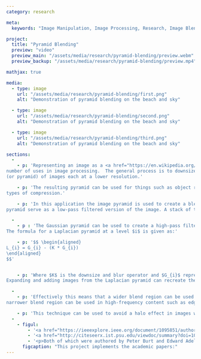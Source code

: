 ```yaml
---
category: research

meta:
  keywords: "Image Manipulation, Image Processing, Research, Image Blending, Blending"

project:
  title: "Pyramid Blending"
  preview: "video"
  preview_main: "/assets/media/research/pyramid-blending/preview.webm"
  preview_backup: "/assets/media/research/pyramid-blending/preview.mp4"

mathjax: true

media:
  - type: image
    url: "/assets/media/research/pyramid-blending/first.png"
    alt: "Demonstration of pyramid blending on the beach and sky"

  - type: image
    url: "/assets/media/research/pyramid-blending/second.png"
    alt: "Demonstration of pyramid blending on the beach and sky"

  - type: image
    url: "/assets/media/research/pyramid-blending/third.png"
    alt: "Demonstration of pyramid blending on the beach and sky"

sections:
  -
    - p: 'Representing an image as a <a href="https://en.wikipedia.org/wiki/Pyramid_(image_processing)">pyramid</a> has a 
number of uses in image processing.  The general process is to downsize and blur an image multiple times creating a stack 
(or pyramid) of images each at a lower resolution.'

    - p: 'The resulting pyramid can be used for things such as object recognition at different scales and certain 
types of compression.'

    - p: 'In this application the image pyramid is used to create a blended image.  The smaller and more blurry images in the 
pyramid serve as a low-pass filtered version of the image. A stack of these forms a Gaussian pyramid.'

  -
    - p : 'The Gaussian pyramid can be used to create a high-pass filtered version of the image called a Laplacian pyramid.
The formula for a Laplacian pyramid at a level $i$ is given as:'

    - p: '$$ \begin{aligned}
L_{i} = G_{i} - (K * G_{i})
\end{aligned}
$$'


    - p: 'Where $K$ is the downsize and blur operator and $G_{i}$ represents an image from the Gaussian pyramid at level $i$.
Expanding and adding images from the Laplacian pyramid can recreate the original image with no data loss.'

  -
    - p: 'Effectively this means that a wider blend region can be used in low-frequency content and a
narrower blend region can be used in high-frequency content such as edges.'

    - p: 'This technique can be used to avoid a halo effect in images which make blend regions more noticeable.'
  -
    - figul:
        - '<a href="https://ieeexplore.ieee.org/document/1095851/authors#authors">The Laplacian Pyramid as a Compact Image Code</a>'
        - '<a href="http://citeseerx.ist.psu.edu/viewdoc/summary?doi=10.1.1.56.690">A Multiresolution Spline With Application to Image Mosaics</a>'
        - '<p>Both of which were authored by Peter Burt and Edward Adelson</p>'
      figcaption: "This project implements the academic papers:"
---
```

